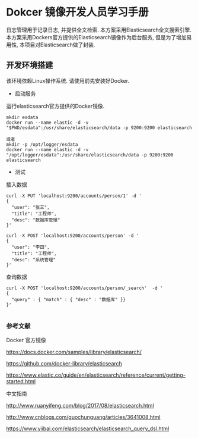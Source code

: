 Dokcer 镜像开发人员学习手册
==

日志管理用于记录日志, 并提供全文检索. 本方案采用Elasticsearch全文搜索引擎.
本方案采用Dockers官方提供的Elasticsearch镜像作为后台服务, 但是为了增加易用性, 本项目对Elasticsearch做了封装.

 
开发环境搭建
--

该环境依赖Linux操作系统. 请使用前先安装好Docker.

- 启动服务

运行elasticsearch官方提供的Docker镜像.
```
mkdir esdata
docker run --name elastic -d -v "$PWD/esdata":/usr/share/elasticsearch/data -p 9200:9200 elasticsearch

或者
mkdir -p /opt/logger/esdata
docker run --name elastic -d -v "/opt/logger/esdata":/usr/share/elasticsearch/data -p 9200:9200 elasticsearch
```

- 测试 

插入数据 
```
curl -X PUT 'localhost:9200/accounts/person/1' -d '
{
  "user": "张三",
  "title": "工程师",
  "desc": "数据库管理"
}' 

curl -X POST 'localhost:9200/accounts/person' -d '
{
  "user": "李四",
  "title": "工程师",
  "desc": "系统管理"
}'

``` 

查询数据

```
curl -X POST 'localhost:9200/accounts/person/_search'  -d '
{
  "query" : { "match" : { "desc" : "数据库" }}
}'


```


  
### 参考文献 ###

Docker 官方镜像

https://docs.docker.com/samples/library/elasticsearch/

https://github.com/docker-library/elasticsearch

https://www.elastic.co/guide/en/elasticsearch/reference/current/getting-started.html


中文指南 

http://www.ruanyifeng.com/blog/2017/08/elasticsearch.html

http://www.cnblogs.com/guochunguang/articles/3641008.html

https://www.yiibai.com/elasticsearch/elasticsearch_query_dsl.html
  